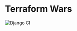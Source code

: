 # Terraform Wars
![Django CI](https://github.com/czernalex/terraform-wars-monorepo/actions/workflows/django.yaml/badge.svg)
